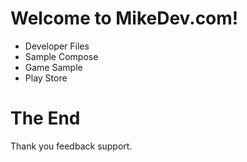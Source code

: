 # Welcome to MikeDev.com!
- Developer Files
- Sample Compose
- Game Sample
- Play Store
# The End
Thank you feedback support.
